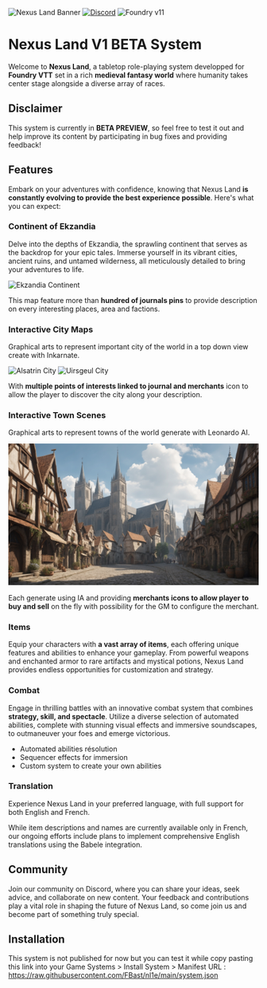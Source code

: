 ![Nexus Land Banner](https://github.com/FBast/pl1e/blob/main/assets/imgs/banner.jpg)
[![Discord](https://img.shields.io/discord/1211345195069743165?color=%237289DA&label=Join%20our%20Discord%20Server&logo=discord)](https://discord.gg/HCCGGwYsG4)
![Foundry v11](https://img.shields.io/badge/foundry-v12-green)
# Nexus Land V1 BETA System

Welcome to **Nexus Land**, a tabletop role-playing system developped for **Foundry VTT** set in a rich **medieval fantasy world** where humanity takes center stage alongside a diverse array of races.

## Disclaimer

This system is currently in **BETA PREVIEW**, so feel free to test it out and help improve its content by participating in bug fixes and providing feedback!

## Features

Embark on your adventures with confidence, knowing that Nexus Land **is constantly evolving to provide the best experience possible**. Here's what you can expect:

### Continent of Ekzandia

Delve into the depths of Ekzandia, the sprawling continent that serves as the backdrop for your epic tales. Immerse yourself in its vibrant cities, ancient ruins, and untamed wilderness, all meticulously detailed to bring your adventures to life.

![Ekzandia Continent](https://github.com/FBast/nl1e/blob/main/assets/maps/Ekzandia.jpg)

This map feature more than **hundred of journals pins** to provide description on every interesting places, area and factions.

### Interactive City Maps

Graphical arts to represent important city of the world in a top down view create with Inkarnate.

![Alsatrin City](https://github.com/FBast/nl1e/blob/main/assets/maps/Alsatrin.jpg)
![Uirsgeul City](https://github.com/FBast/nl1e/blob/main/assets/maps/Uirsgeul.jpg)

With **multiple points of interests linked to journal and merchants** icon to allow the player to discover the city along your description.

### Interactive Town Scenes

Graphical arts to represent towns of the world generate with Leonardo AI.

![Braelcom City](https://github.com/FBast/nl1e/blob/main/assets/scenes/BraelcomScene.jpg)

Each generate using IA and providing **merchants icons to allow player to buy and sell** on the fly with possibility for the GM to configure the merchant.

### Items

Equip your characters with **a vast array of items**, each offering unique features and abilities to enhance your gameplay. From powerful weapons and enchanted armor to rare artifacts and mystical potions, Nexus Land provides endless opportunities for customization and strategy.

### Combat

Engage in thrilling battles with an innovative combat system that combines **strategy, skill, and spectacle**. Utilize a diverse selection of automated abilities, complete with stunning visual effects and immersive soundscapes, to outmaneuver your foes and emerge victorious.

- Automated abilities résolution
- Sequencer effects for immersion
- Custom system to create your own abilities

### Translation

Experience Nexus Land in your preferred language, with full support for both English and French. 

While item descriptions and names are currently available only in French, our ongoing efforts include plans to implement comprehensive English translations using the Babele integration.

## Community

Join our community on Discord, where you can share your ideas, seek advice, and collaborate on new content. Your feedback and contributions play a vital role in shaping the future of Nexus Land, so come join us and become part of something truly special.

## Installation

This system is not published for now but you can test it while copy pasting this link into your Game Systems > Install System > Manifest URL : https://raw.githubusercontent.com/FBast/nl1e/main/system.json
